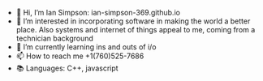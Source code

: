 - 👋 Hi, I’m Ian Simpson: ian-simpson-369.github.io
- 👀 I’m interested in incorporating software in making the world a better place. Also systems and internet of things appeal to me, coming from a technician background
- 🌱 I’m currently learning ins and outs of i/o
- 📫 How to reach me +1(760)525-7686
- 📚 Languages: C++, javascript

